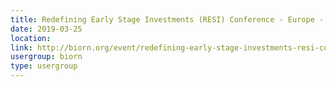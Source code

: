 ```yaml
---
title: Redefining Early Stage Investments (RESI) Conference - Europe - Members discount
date: 2019-03-25
location: 
link: http://biorn.org/event/redefining-early-stage-investments-resi-conference-europe-members-discount/
usergroup: biorn
type: usergroup
---
```


